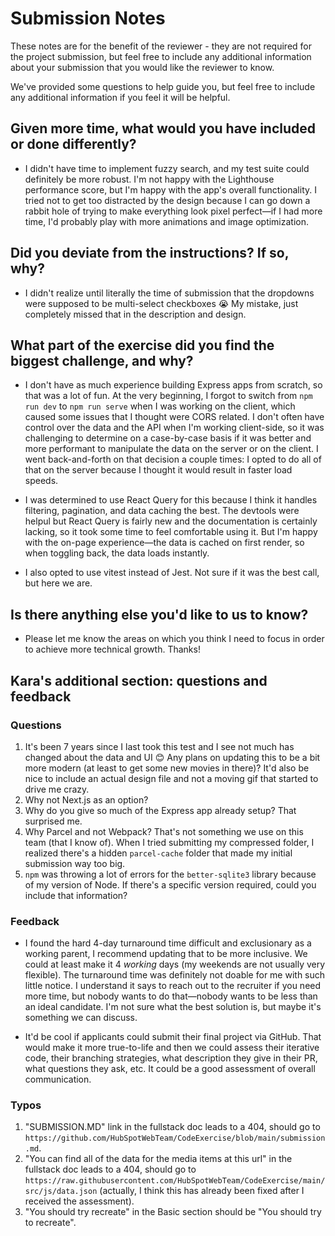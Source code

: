 # Submission Notes

These notes are for the benefit of the reviewer - they are not required for the project submission, but feel free to include any additional information about your submission that you would like the reviewer to know.

We've provided some questions to help guide you, but feel free to include any additional information if you feel it will be helpful.

## Given more time, what would you have included or done differently?

- I didn't have time to implement fuzzy search, and my test suite could definitely be more robust. I'm not happy with the Lighthouse performance score, but I'm happy with the app's overall functionality. I tried not to get too distracted by the design because I can go down a rabbit hole of trying to make everything look pixel perfect—if I had more time, I'd probably play with more animations and image optimization.

## Did you deviate from the instructions? If so, why?

- I didn't realize until literally the time of submission that the dropdowns were supposed to be multi-select checkboxes 😭 My mistake, just completely missed that in the description and design.

## What part of the exercise did you find the biggest challenge, and why?

- I don't have as much experience building Express apps from scratch, so that was a lot of fun. At the very beginning, I forgot to switch from `npm run dev` to `npm run serve` when I was working on the client, which caused some issues that I thought were CORS related. I don't often have control over the data and the API when I'm working client-side, so it was challenging to determine on a case-by-case basis if it was better and more performant to manipulate the data on the server or on the client. I went back-and-forth on that decision a couple times: I opted to do all of that on the server because I thought it would result in faster load speeds.

- I was determined to use React Query for this because I think it handles filtering, pagination, and data caching the best. The devtools were helpul but React Query is fairly new and the documentation is certainly lacking, so it took some time to feel comfortable using it. But I'm happy with the on-page experience—the data is cached on first render, so when toggling back, the data loads instantly.

- I also opted to use vitest instead of Jest. Not sure if it was the best call, but here we are.

## Is there anything else you'd like to us to know?

- Please let me know the areas on which you think I need to focus in order to achieve more technical growth. Thanks!

## Kara's additional section: questions and feedback

### Questions

1. It's been 7 years since I last took this test and I see not much has changed about the data and UI 😊 Any plans on updating this to be a bit more modern (at least to get some new movies in there)? It'd also be nice to include an actual design file and not a moving gif that started to drive me crazy.
2. Why not Next.js as an option?
3. Why do you give so much of the Express app already setup? That surprised me.
4. Why Parcel and not Webpack? That's not something we use on this team (that I know of). When I tried submitting my compressed folder, I realized there's a hidden `parcel-cache` folder that made my initial submission way too big.
5. `npm` was throwing a lot of errors for the `better-sqlite3` library because of my version of Node. If there's a specific version required, could you include that information?

### Feedback

- I found the hard 4-day turnaround time difficult and exclusionary as a working parent, I recommend updating that to be more inclusive. We could at least make it 4 _working_ days (my weekends are not usually very flexible). The turnaround time was definitely not doable for me with such little notice. I understand it says to reach out to the recruiter if you need more time, but nobody wants to do that—nobody wants to be less than an ideal candidate. I'm not sure what the best solution is, but maybe it's something we can discuss.

- It'd be cool if applicants could submit their final project via GitHub. That would make it more true-to-life and then we could assess their iterative code, their branching strategies, what description they give in their PR, what questions they ask, etc. It could be a good assessment of overall communication.

### Typos

1. "SUBMISSION.MD" link in the fullstack doc leads to a 404, should go to `https://github.com/HubSpotWebTeam/CodeExercise/blob/main/submission.md`.
3. "You can find all of the data for the media items at this url" in the fullstack doc leads to a 404, should go to `https://raw.githubusercontent.com/HubSpotWebTeam/CodeExercise/main/src/js/data.json` (actually, I think this has already been fixed after I received the assessment).
4. "You should try recreate" in the Basic section should be "You should try to recreate".
